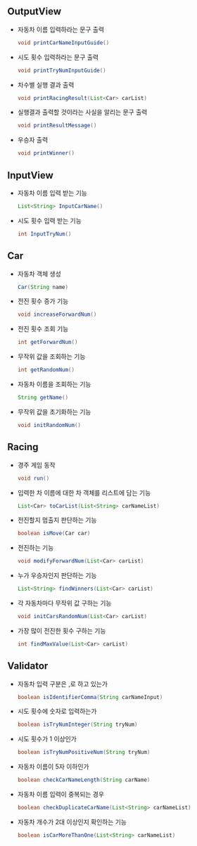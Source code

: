 ## OutputView
- 자동차 이름 입력하라는 문구 출력
    ```java
    void printCarNameInputGuide()
    ```
- 시도 횟수 입력하라는 문구 출력
    ```java
    void printTryNumInputGuide()
    ```
- 차수별 실행 결과 출력
    ```java
    void printRacingResult(List<Car> carList)
    ```
- 실행결과 출력할 것이라는 사실을 알리는 문구 출력
    ```java
  void printResultMessage()
    ```
- 우승자 출력
    ```java
    void printWinner()
    ```

## InputView
- 자동차 이름 입력 받는 기능
    ```java
    List<String> InputCarName()
    ```
- 시도 횟수 입력 받는 기능
    ```java
    int InputTryNum()
    ```

## Car
- 자동차 객체 생성
    ```java
    Car(String name)
    ```
- 전진 횟수 증가 기능
    ```java
    void increaseForwardNum()
    ```
- 전진 횟수 조회 기능 
    ```java
    int getForwardNum()
    ```
- 무작위 값을 조회하는 기능
    ```java
    int getRandomNum()
    ```
- 자동차 이름을 조회하는 기능
    ```java
    String getName()
    ```
- 무작위 값을 초기화하는 기능
  ```java
  void initRandomNum()
  ```

## Racing
- 경주 게임 동작
    ```java
    void run()
    ```
- 입력한 차 이름에 대한 차 객체를 리스트에 담는 기능
    ```java
    List<Car> toCarList(List<String> carNameList)
    ```
- 전진할지 멈출지 판단하는 기능
    ```java
    boolean isMove(Car car)
    ```
- 전진하는 기능
    ```java
    void modifyForwardNum(List<Car> carList)
    ```
- 누가 우승자인지 판단하는 기능
    ```java
    List<String> findWinners(List<Car> carList)
    ```
- 각 자동차마다 무작위 값 구하는 기능
    ```java
    void initCarsRandomNum(List<Car> carList)
    ```
- 가장 많이 전진한 횟수 구하는 기능
    ```java
    int findMaxValue(List<Car> carList)
    ```
  
## Validator
- 자동차 입력 구분은 ,로 하고 있는가
    ```java
    boolean isIdentifierComma(String carNameInput)
    ```
- 시도 횟수에 숫자로 입력하는가
    ```java
    boolean isTryNumInteger(String tryNum)
    ```
- 시도 횟수가 1 이상인가
    ```java
    boolean isTryNumPositiveNum(String tryNum)
    ```
- 자동차 이름이 5자 이하인가
    ```java
    boolean checkCarNameLength(String carName)
    ```
- 자동차 이름 입력이 중복되는 경우
    ```java
    boolean checkDuplicateCarName(List<String> carNameList)
    ```
- 자동차 개수가 2대 이상인지 확인하는 기능
    ```java
    boolean isCarMoreThanOne(List<String> carNameList)
    ```